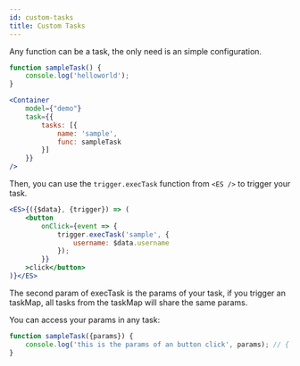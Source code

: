```yaml
---
id: custom-tasks
title: Custom Tasks
---
```


Any function can be a task, the only need is an simple configuration.

```jsx harmony
function sampleTask() {
    console.log('helloworld');
}

<Container
    model={"demo"}
    task={{
        tasks: [{
            name: 'sample',
            func: sampleTask
        }]
    }} 
/>
```

Then, you can use the `trigger.execTask` function from `<ES />` to trigger your task.

```jsx harmony
<ES>{({$data}, {trigger}) => (
    <button
        onClick={event => {
            trigger.execTask('sample', {
                username: $data.username 
            });
        }}
    >click</button>
)}</ES>
```

The second param of execTask is the params of your task, if you trigger an taskMap, all tasks from the taskMap will share the same params.

You can access your params in any task:

```jsx harmony
function sampleTask({params}) {
    console.log('this is the params of an button click', params); // { username: 'value from $data' }
}
```